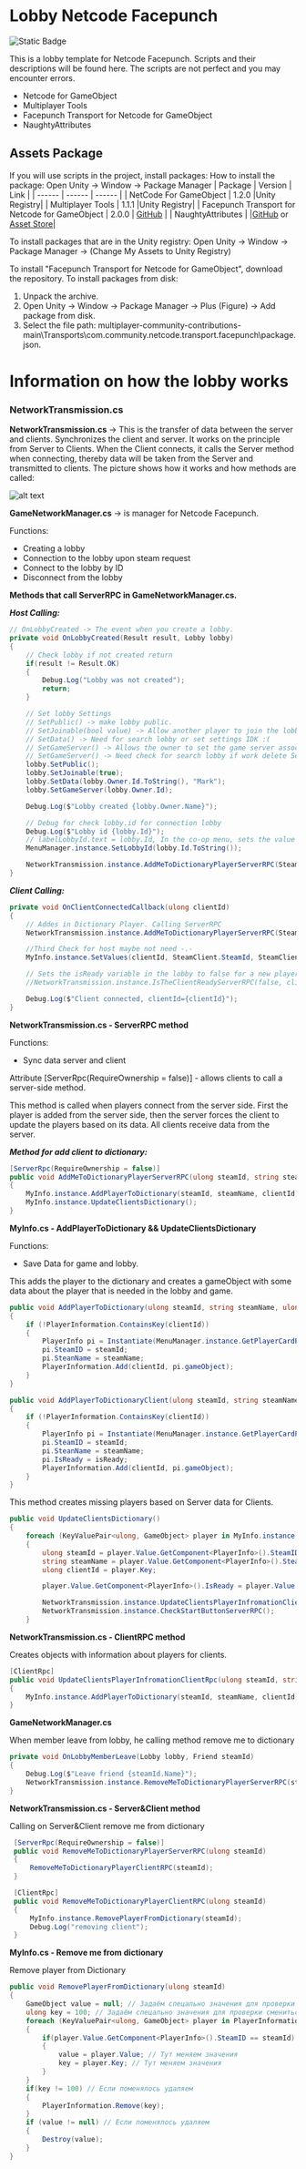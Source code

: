 # Lobby Netcode Facepunch
![Static Badge](https://img.shields.io/badge/2021.3.21f1-Unity?style=for-the-badge&logo=Unity&label=Unity&labelColor=black&color=gray)

This is a lobby template for Netcode Facepunch. Scripts and their descriptions will be found here. The scripts are not perfect and you may encounter errors.

- Netcode for GameObject
- Multiplayer Tools
- Facepunch Transport for Netcode for GameObject
- NaughtyAttributes

## Assets Package
If you will use scripts in the project, install packages:
How to install the package: Open Unity -> Window -> Package Manager
| Package | Version | Link | 
| ------ | ------ | ------ |
| NetCode For GameObject | 1.2.0 |Unity Registry| 
| Multiplayer Tools | 1.1.1 |Unity Registry|
| Facepunch Transport for Netcode for GameObject | 2.0.0 | [GitHub](https://github.com/UnityMark/Netcode-Facepunch-UnityLobby/blob/main/multiplayer-community-contributions-main.rar) |
| NaughtyAttributes |  |[GitHub](https://github.com/dbrizov/NaughtyAttributes) or  [Asset Store](https://assetstore.unity.com/packages/tools/utilities/naughtyattributes-129996)|

To install packages that are in the Unity registry: Open Unity -> Window -> Package Manager -> (Change My Assets to Unity Registry)

To install "Facepunch Transport for Netcode for GameObject", download the repository. To install packages from disk:
1. Unpack the archive.
2. Open Unity -> Window -> Package Manager -> Plus (Figure) -> Add package from disk.
3. Select the file path: multiplayer-community-contributions-main\Transports\com.community.netcode.transport.facepunch\package.json.

# Information on how the lobby works
### NetworkTransmission.cs
**NetworkTransmission.cs** -> This is the transfer of data between the server and clients. Synchronizes the client and server.
It works on the principle from Server to Clients. When the Client connects, it calls the Server method when connecting, thereby data will be taken from the Server and transmitted to clients.
The picture shows how it works and how methods are called:

![alt text](Transmission.png)


**GameNetworkManager.cs** -> is manager for Netcode Facepunch. 

Functions:
- Creating a lobby
- Connection to the lobby upon steam request
- Connect to the lobby by ID
- Disconnect from the lobby

**Methods that call ServerRPC in GameNetworkManager.cs.**

***Host Calling:***
```C#
// OnLobbyCreated -> The event when you create a lobby.
private void OnLobbyCreated(Result result, Lobby lobby)
{
    // Check lobby if not created return
    if(result != Result.OK)
    {
        Debug.Log("Lobby was not created");
        return;
    }

    // Set lobby Settings
    // SetPublic() -> make lobby public.
    // SetJoinable(bool value) -> Allow another player to join the lobby
    // SetData() -> Need for search lobby or set settings IDK :(
    // SetGameServer() -> Allows the owner to set the game server associated with the lobby. Triggers the Steammatchmaking.OnLobbyGameCreated event.
    // SetGameServer() -> Need check for search lobby if work delete SetData()
    lobby.SetPublic();
    lobby.SetJoinable(true);
    lobby.SetData(lobby.Owner.Id.ToString(), "Mark");
    lobby.SetGameServer(lobby.Owner.Id); 

    Debug.Log($"Lobby created {lobby.Owner.Name}");

    // Debug for check lobby.id for connection lobby
    Debug.Log($"Lobby id {lobby.Id}"); 
    // labelLobbyId.text = lobby.Id, In the co-op menu, sets the value of the lobbyID variable for connecting other players. 
    MenuManager.instance.SetLobbyId(lobby.Id.ToString());

    NetworkTransmission.instance.AddMeToDictionaryPlayerServerRPC(SteamClient.SteamId, SteamClient.Name, NetworkManager.Singleton.LocalClientId);
}
```
***Client Calling:***
```C#
private void OnClientConnectedCallback(ulong clientId)
{
    // Addes in Dictionary Player. Calling ServerRPC
    NetworkTransmission.instance.AddMeToDictionaryPlayerServerRPC(SteamClient.SteamId, SteamClient.Name, clientId);

    //Third Check for host maybe not need -.-
    MyInfo.instance.SetValues(clientId, SteamClient.SteamId, SteamClient.Name, false);

    // Sets the isReady variable in the lobby to false for a new player joined.
    //NetworkTransmission.instance.IsTheClientReadyServerRPC(false, clientId);

    Debug.Log($"Client connected, clientId={clientId}");
}
```

**NetworkTransmission.cs - ServerRPC method**

Functions:
- Sync data server and client

Attribute [ServerRpc(RequireOwnership = false)] - allows clients to call a server-side method. 

This method is called when players connect from the server side. First the player is added from the server side, then the server forces the client to update the players based on its data. All clients receive data from the server.

***Method for add client to dictionary:***
```C#
[ServerRpc(RequireOwnership = false)]
public void AddMeToDictionaryPlayerServerRPC(ulong steamId, string steamName, ulong clientId)
{
    MyInfo.instance.AddPlayerToDictionary(steamId, steamName, clientId);
    MyInfo.instance.UpdateClientsDictionary();
}
```
**MyInfo.cs - AddPlayerToDictionary && UpdateClientsDictionary**

Functions: 
- Save Data for game and lobby.

This adds the player to the dictionary and creates a gameObject with some data about the player that is needed in the lobby and game.

```C#
public void AddPlayerToDictionary(ulong steamId, string steamName, ulong clientId)
{
    if (!PlayerInformation.ContainsKey(clientId))
    {
        PlayerInfo pi = Instantiate(MenuManager.instance.GetPlayerCardPrefab(), MenuManager.instance.GetPlayerFieldBox().transform).GetComponent<PlayerInfo>();
        pi.SteamID = steamId;
        pi.SteanName = steamName;
        PlayerInformation.Add(clientId, pi.gameObject);
    }
}

public void AddPlayerToDictionaryClient(ulong steamId, string steamName, ulong clientId, bool isReady)
{
    if (!PlayerInformation.ContainsKey(clientId))
    {
        PlayerInfo pi = Instantiate(MenuManager.instance.GetPlayerCardPrefab(), MenuManager.instance.GetPlayerFieldBox().transform).GetComponent<PlayerInfo>();
        pi.SteamID = steamId;
        pi.SteanName = steamName;
        pi.IsReady = isReady;
        PlayerInformation.Add(clientId, pi.gameObject);
    }
}
```

This method creates missing players based on Server data for Clients.

```C#
public void UpdateClientsDictionary()
{
    foreach (KeyValuePair<ulong, GameObject> player in MyInfo.instance.PlayerInformation)
    {
        ulong steamId = player.Value.GetComponent<PlayerInfo>().SteamID;
        string steamName = player.Value.GetComponent<PlayerInfo>().SteanName;
        ulong clientId = player.Key;

        player.Value.GetComponent<PlayerInfo>().IsReady = player.Value.GetComponent<PlayerInfo>().IsReady;

        NetworkTransmission.instance.UpdateClientsPlayerInfromationClientRpc(steamId, steamName, clientId, player.Value.GetComponent<PlayerInfo>().IsReady);
        NetworkTransmission.instance.CheckStartButtonServerRPC();
    }
```

**NetworkTransmission.cs - ClientRPC method**

Creates objects with information about players for clients.

```C#
[ClientRpc]
public void UpdateClientsPlayerInfromationClientRpc(ulong steamId, string steamName, ulong clientId)
{
    MyInfo.instance.AddPlayerToDictionary(steamId, steamName, clientId);
}
```

**GameNetworkManager.cs**

When member leave from lobby, he calling method remove me to dictionary

```C#
private void OnLobbyMemberLeave(Lobby lobby, Friend steamId)
{
    Debug.Log($"Leave friend {steamId.Name}");
    NetworkTransmission.instance.RemoveMeToDictionaryPlayerServerRPC(steamId.Id);
}
```
**NetworkTransmission.cs - Server&Client method**

Calling on Server&Client remove me from dictionary 

```C#
 [ServerRpc(RequireOwnership = false)]
 public void RemoveMeToDictionaryPlayerServerRPC(ulong steamId)
 {
     RemoveMeToDictionaryPlayerClientRPC(steamId);
 }

 [ClientRpc]
 public void RemoveMeToDictionaryPlayerClientRPC(ulong steamId)
 {
     MyInfo.instance.RemovePlayerFromDictionary(steamId);
     Debug.Log("removing client");
 }
```

**MyInfo.cs - Remove me from dictionary**

Remove player from Dictionary

```C#
public void RemovePlayerFromDictionary(ulong steamId)
{
    GameObject value = null; // Задаём спецально значения для проверки смениться ли у нас значения
    ulong key = 100; // Задаём спецально значения для проверки смениться ли у нас значения
    foreach (KeyValuePair<ulong, GameObject> player in PlayerInformation)
    {
        if(player.Value.GetComponent<PlayerInfo>().SteamID == steamId)
        {
            value = player.Value; // Тут меняем значения
            key = player.Key; // Тут меняем значения
        }
    }
    if(key != 100) // Если поменялось удаляем
    {
        PlayerInformation.Remove(key); 
    }
    if (value != null) // Если поменялось удаляем
    {
        Destroy(value);
    }
}
```



